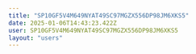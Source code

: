 ```yaml
---
title: "SP10GF5V4M649NYAT49SC97MGZX556DP98JM6XKS5"
date: 2025-01-06T14:43:23.422Z
user: SP10GF5V4M649NYAT49SC97MGZX556DP98JM6XKS5
layout: "users"
---
```

    